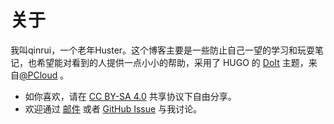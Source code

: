# 关于



[//]: # (<h1> <img src="htt/12806ps://emojis.slackmojis.com/emojis/images/1613285697/meow_attention.png?1613285697" width="30" /> 你好</h1>)

我叫qinrui，一个老年Huster。这个博客主要是一些防止自己一望的学习和玩耍笔记，也希望能对看到的人提供一点小小的帮助，采用了 HUGO 的 [DoIt](https://hugodoit.pages.dev) 主题，来自[@PCloud](https://github.com/HEIGE-PCloud) 。

- 如你喜欢，请在 [CC BY-SA 4.0](https://creativecommons.org/licenses/by-sa/4.0/) 共享协议下自由分享。
- 欢迎通过 [邮件](mailto:mqinrui@163.com) 或者 [GitHub Issue](https://github.com/qinruim/qinruim.github.io/issues/new) 与我讨论。



